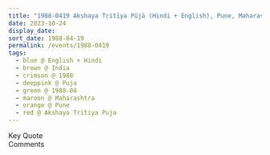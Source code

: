 ```yaml
---
title: "1988-0419 Akṣhaya Tṛitīya Pūjā (Hindi + English), Pune, Maharashtra, India"
date: 2023-10-24
display_date: 
sort_date: 1988-04-19
permalink: /events/1988-0419
tags:
  - blue @ English + Hindi
  - brown @ India
  - crimson @ 1988
  - deeppink @ Puja
  - green @ 1988-04
  - maroon @ Maharashtra
  - orange @ Pune
  - red @ Akshaya Tritiya Puja
---
```


<wave-list>
  <list-title color="green" width="75">Key Quote</list-title>
  <list-item color="BlanchedAlmond"  width="200"></list-item>
  <list-item color="Lavender"></list-item>
  <list-item color="BlanchedAlmond"></list-item>
</wave-list>

<br>

<wave-list>
  <list-title color="green" width="75">Comments</list-title>
  <list-item color="BlanchedAlmond"  width="200"></list-item>
  <list-item color="Lavender"></list-item>
  <list-item color="BlanchedAlmond"></list-item>
</wave-list>